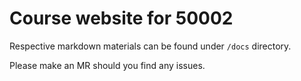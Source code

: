 # Course website for 50002

Respective markdown materials can be found under `/docs` directory.

Please make an MR should you find any issues. 